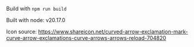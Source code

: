 Build with `npm run build`

Built with node: v20.17.0

Icon source: https://www.shareicon.net/curved-arrow-exclamation-mark-curve-arrow-exclamations-curve-arrows-arrows-reload-704820
